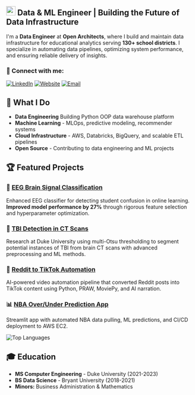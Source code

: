 ## <img src="https://media.giphy.com/media/26tn33aiTi1jkl6H6/giphy.gif" width="25px"> Data & ML Engineer | Building the Future of Data Infrastructure

I'm a **Data Engineer** at **Open Architects**, where I build and maintain data infrastructure for educational analytics serving **130+ school districts**. I specialize in automating data pipelines, optimizing system performance, and ensuring reliable delivery of insights.

### 🔗 Connect with me:
[![LinkedIn](https://img.shields.io/badge/-LinkedIn-blue?style=flat-square&logo=linkedin&logoColor=white)](https://www.linkedin.com/in/alexbzdel)
[![Website](https://img.shields.io/badge/-Website-6366f1?style=flat-square&logo=website&logoColor=white)](https://alexbzdel.com/)
[![Email](https://img.shields.io/badge/-Email-red?style=flat-square&logo=gmail&logoColor=white)](mailto:abzdel25@gmail.com)

## 🎯 What I Do
- **Data Engineering** Building Python OOP data warehouse platform
- **Machine Learning** - MLOps, predictive modeling, recommender systems
- **Cloud Infrastructure** - AWS, Databricks, BigQuery, and scalable ETL pipelines
- **Open Source** - Contributing to data engineering and ML projects

## 🏆 Featured Projects

### 🧠 [EEG Brain Signal Classification](https://github.com/abzdel/BCI-EEG-Classification)
Enhanced EEG classifier for detecting student confusion in online learning. **Improved model performance by 27%** through rigorous feature selection and hyperparameter optimization.

### 🏥 [TBI Detection in CT Scans](https://github.com/abzdel)
Research at Duke University using multi-Otsu thresholding to segment potential instances of TBI from brain CT scans with advanced preprocessing and ML methods.

### 🤖 [Reddit to TikTok Automation](https://www.tiktok.com/@redditreels.daily)
AI-powered video automation pipeline that converted Reddit posts into TikTok content using Python, PRAW, MoviePy, and AI narration.

### 📊 [NBA Over/Under Prediction App](https://github.com/abzdel/NBA_Over_Under_Prediction_App)
Streamlit app with automated NBA data pulling, ML predictions, and CI/CD deployment to AWS EC2.

![Top Languages](https://github-readme-stats.vercel.app/api/top-langs/?username=abzdel&layout=compact&theme=radical)

## 🎓 Education
- **MS Computer Engineering** - Duke University (2021-2023)
- **BS Data Science** - Bryant University (2018-2021)
- **Minors:** Business Administration & Mathematics

